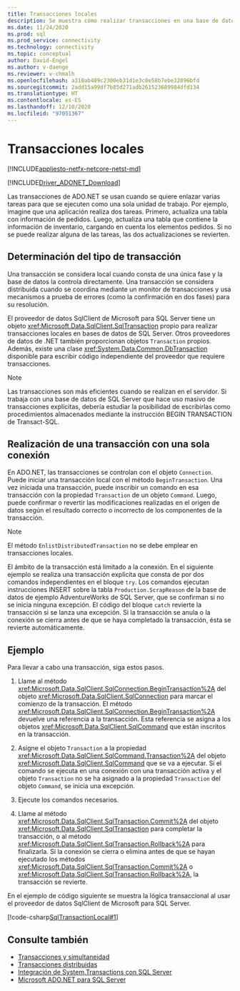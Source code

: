 ```yaml
---
title: Transacciones locales
description: Se muestra cómo realizar transacciones en una base de datos con el proveedor de datos SqlClient de Microsoft para SQL Server.
ms.date: 11/24/2020
ms.prod: sql
ms.prod_service: connectivity
ms.technology: connectivity
ms.topic: conceptual
author: David-Engel
ms.author: v-daenge
ms.reviewer: v-chmalh
ms.openlocfilehash: a310ab409c2300eb31d1e3c0e58b7ebe32096bfd
ms.sourcegitcommit: 2add15a99df7b85d271adb261523689984dfd134
ms.translationtype: HT
ms.contentlocale: es-ES
ms.lasthandoff: 12/10/2020
ms.locfileid: "97051367"
---
```

# <a name="local-transactions"></a>Transacciones locales

[!INCLUDE[appliesto-netfx-netcore-netst-md](../../includes/appliesto-netfx-netcore-netst-md.md)]

[!INCLUDE[Driver_ADONET_Download](../../includes/driver_adonet_download.md)]

Las transacciones de ADO.NET se usan cuando se quiere enlazar varias tareas para que se ejecuten como una sola unidad de trabajo. Por ejemplo, imagine que una aplicación realiza dos tareas. Primero, actualiza una tabla con información de pedidos. Luego, actualiza una tabla que contiene la información de inventario, cargando en cuenta los elementos pedidos. Si no se puede realizar alguna de las tareas, las dos actualizaciones se revierten.  

## <a name="determining-the-transaction-type"></a>Determinación del tipo de transacción

Una transacción se considera local cuando consta de una única fase y la base de datos la controla directamente. Una transacción se considera distribuida cuando se coordina mediante un monitor de transacciones y usa mecanismos a prueba de errores (como la confirmación en dos fases) para su resolución.

El proveedor de datos SqlClient de Microsoft para SQL Server tiene un objeto <xref:Microsoft.Data.SqlClient.SqlTransaction> propio para realizar transacciones locales en bases de datos de SQL Server. Otros proveedores de datos de .NET también proporcionan objetos `Transaction` propios. Además, existe una clase <xref:System.Data.Common.DbTransaction> disponible para escribir código independiente del proveedor que requiere transacciones.

> [!NOTE]
> Las transacciones son más eficientes cuando se realizan en el servidor. Si trabaja con una base de datos de SQL Server que hace uso masivo de transacciones explícitas, debería estudiar la posibilidad de escribirlas como procedimientos almacenados mediante la instrucción BEGIN TRANSACTION de Transact-SQL.

## <a name="performing-a-transaction-using-a-single-connection"></a>Realización de una transacción con una sola conexión 

En ADO.NET, las transacciones se controlan con el objeto `Connection`. Puede iniciar una transacción local con el método `BeginTransaction`. Una vez iniciada una transacción, puede inscribir un comando en esa transacción con la propiedad `Transaction` de un objeto `Command`. Luego, puede confirmar o revertir las modificaciones realizadas en el origen de datos según el resultado correcto o incorrecto de los componentes de la transacción.

> [!NOTE]
> El método `EnlistDistributedTransaction` no se debe emplear en transacciones locales.

El ámbito de la transacción está limitado a la conexión. En el siguiente ejemplo se realiza una transacción explícita que consta de por dos comandos independientes en el bloque `try`. Los comandos ejecutan instrucciones INSERT sobre la tabla `Production.ScrapReason` de la base de datos de ejemplo AdventureWorks de SQL Server, que se confirman si no se inicia ninguna excepción. El código del bloque `catch` revierte la transacción si se lanza una excepción. Si la transacción se anula o la conexión se cierra antes de que se haya completado la transacción, ésta se revierte automáticamente.

## <a name="example"></a>Ejemplo  

 Para llevar a cabo una transacción, siga estos pasos.

1. Llame al método <xref:Microsoft.Data.SqlClient.SqlConnection.BeginTransaction%2A> del objeto <xref:Microsoft.Data.SqlClient.SqlConnection> para marcar el comienzo de la transacción. El método <xref:Microsoft.Data.SqlClient.SqlConnection.BeginTransaction%2A> devuelve una referencia a la transacción. Esta referencia se asigna a los objetos <xref:Microsoft.Data.SqlClient.SqlCommand> que están inscritos en la transacción.

2. Asigne el objeto `Transaction` a la propiedad <xref:Microsoft.Data.SqlClient.SqlCommand.Transaction%2A> del objeto <xref:Microsoft.Data.SqlClient.SqlCommand> que se va a ejecutar. Si el comando se ejecuta en una conexión con una transacción activa y el objeto `Transaction` no se ha asignado a la propiedad `Transaction` del objeto `Command`, se inicia una excepción.

3. Ejecute los comandos necesarios.

4. Llame al método <xref:Microsoft.Data.SqlClient.SqlTransaction.Commit%2A> del objeto <xref:Microsoft.Data.SqlClient.SqlTransaction> para completar la transacción, o al método <xref:Microsoft.Data.SqlClient.SqlTransaction.Rollback%2A> para finalizarla. Si la conexión se cierra o elimina antes de que se hayan ejecutado los métodos <xref:Microsoft.Data.SqlClient.SqlTransaction.Commit%2A> o <xref:Microsoft.Data.SqlClient.SqlTransaction.Rollback%2A>, la transacción se revierte.

En el ejemplo de código siguiente se muestra la lógica transaccional al usar el proveedor de datos SqlClient de Microsoft para SQL Server.  

[!code-csharp[SqlTransactionLocal#1](~/../sqlclient/doc/samples/SqlTransactionLocal.cs#1)]

## <a name="see-also"></a>Consulte también

- [Transacciones y simultaneidad](transactions-and-concurrency.md)
- [Transacciones distribuidas](distributed-transactions.md)
- [Integración de System.Transactions con SQL Server](system-transactions-integration-with-sql-server.md)
- [Microsoft ADO.NET para SQL Server](microsoft-ado-net-sql-server.md)
